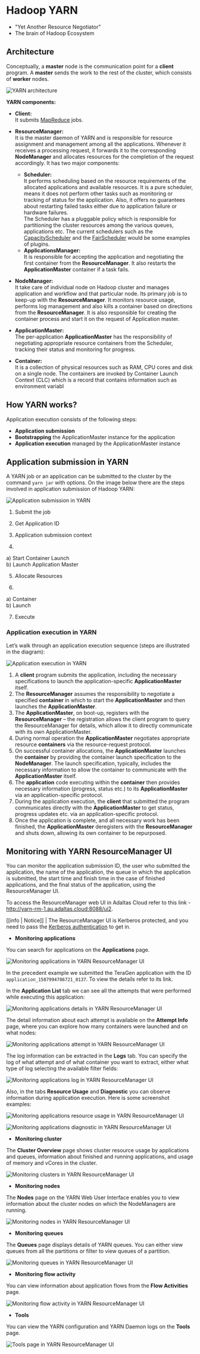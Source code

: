 
# Hadoop YARN

- "Yet Another Resource Negotiator" 
- The brain of Hadoop Ecosystem

## Architecture

Conceptually, a **master** node is the communication point for a **client** program. A **master** sends the work to the rest of the cluster, which consists of **worker** nodes. 

![YARN architecture](image/yarn-architecture.png)

**YARN components:**

- **Client:**   
It submits [MapReduce](https://hadoop.apache.org/docs/current/hadoop-mapreduce-client/hadoop-mapreduce-client-core/MapReduceTutorial.html) jobs.

- **ResourceManager:**   
It is the master daemon of YARN and is responsible for resource assignment and management among all the applications. Whenever it receives a processing request, it forwards it to the corresponding **NodeManager** and allocates resources for the completion of the request accordingly. It has two major components:
  - **Scheduler:**   
  It performs scheduling based on the resource requirements of the allocated applications and available resources. It is a pure scheduler, means it does not perform other tasks such as monitoring or tracking of status for the application. Also, it offers no guarantees about restarting failed tasks either due to application failure or hardware failures.   
  The Scheduler has a pluggable policy which is responsible for partitioning the cluster resources among the various queues, applications etc. The current schedulers such as the [CapacityScheduler](https://hadoop.apache.org/docs/current/hadoop-yarn/hadoop-yarn-site/CapacityScheduler.html) and the [FairScheduler](https://hadoop.apache.org/docs/current/hadoop-yarn/hadoop-yarn-site/FairScheduler.html) would be some examples of plugins.
  - **ApplicationsManager:**   
  It is responsible for accepting the application and negotiating the first container from the **ResourceManager**. It also restarts the **ApplicationMaster** container if a task fails.

- **NodeManager:**   
It take care of individual node on Hadoop cluster and manages application and workflow and that particular node. Its primary job is to keep-up with the **ResourceManager**. It monitors resource usage, performs log management and also kills a container based on directions from the **ResourceManager**. It is also responsible for creating the container process and start it on the request of Application master.   

- **ApplicationMaster:**   
The per-application **ApplicationMaster** has the responsibility of negotiating appropriate resource containers from the Scheduler, tracking their status and monitoring for progress.

- **Container:**   
It is a collection of physical resources such as RAM, CPU cores and disk on a single node. The containers are invoked by Container Launch Context (CLC) which is a record that contains information such as environment variabl

## How YARN works?

Application execution consists of the following steps:

- **Application submission**
- **Bootstrapping** the ApplicationMaster instance for the application
- **Application execution** managed by the ApplicationMaster instance

## Application submission in YARN

A YARN job or an application can be submitted to the cluster by the command `yarn jar` with options. On the image below there are the steps involved in application submission of Hadoop YARN:

![Application submission in YARN](image/yarn-application-submission.png)

1. Submit the job

2. Get Application ID

3. Application submission context

4.   
  a) Start Container Launch   
  b) Launch Application Master

5. Allocate Resources

6.   
  a) Container   
  b) Launch

7. Execute

### Application execution in YARN

Let’s walk through an application execution sequence (steps are illustrated in the diagram):

![Application execution in YARN](image/yarn-application-execution.png)

1. A **client** program submits the application, including the necessary specifications to launch the application-specific **ApplicationMaster** itself.
2. The **ResourceManager** assumes the responsibility to negotiate a specified **container** in which to start the **ApplicationMaster** and then launches the **ApplicationMaster**.
3. The **ApplicationMaster**, on boot-up, registers with the **ResourceManager** – the registration allows the client program to query the ResourceManager for details, which allow it to  directly communicate with its own ApplicationMaster.
4. During normal operation the **ApplicationMaster** negotiates appropriate resource **containers** via the resource-request protocol.
5. On successful container allocations, the **ApplicationMaster** launches the **container** by providing the container launch specification to the **NodeManager**. The launch specification, typically, includes the necessary information to allow the container to communicate with the **ApplicationMaster** itself.
6. The **application** code executing within the **container** then provides necessary information (progress, status etc.) to its **ApplicationMaster** via an application-specific protocol.
7. During the application execution, the **client** that submitted the program communicates directly with the **ApplicationMaster** to get status, progress updates etc. via an application-specific protocol.
8. Once the application is complete, and all necessary work has been finished, the **ApplicationMaster** deregisters with the **ResourceManager** and shuts down, allowing its own container to be repurposed.

## Monitoring with YARN ResourceManager UI

You can monitor the application submission ID, the user who submitted the application, the name of the application, the queue in which the application is submitted, the start time and finish time in the case of finished applications, and the final status of the application, using the ResourceManager UI.

To access the ResourceManager web UI in Adaltas Cloud refer to this link - http://yarn-rm-1.au.adaltas.cloud:8088/ui2. 

[[info | Notice]]
| The ResourceManager UI is Kerberos protected, and you need to pass the [Kerberos authentication](/en/docs/onboarding/kerberos/) to get in.

- **Monitoring applications**

You can search for applications on the **Applications** page. 

![Monitoring applications in YARN ResourceManager UI](image/yarn-ui-monitor-applications.png)

In the precedent example we submitted the TeraGen application with the ID `application_1587994786721_0137`. To view the details refer to its link.

In the **Application List** tab we can see all the attempts that were performed while executing this application:

![Monitoring applications details in YARN ResourceManager UI](image/yarn-ui-applications-details.png)

The detail information about each attempt is available on the **Attempt Info** page, where you can explore how many containers were launched and on what nodes:

![Monitoring applications attempt in YARN ResourceManager UI](image/yarn-ui-applications-attempt.png)

The log information can be extracted in the **Logs** tab. You can specify the log of what attempt and of what container you want to extract, either what type of log selecting the available filter fields:

![Monitoring applications log in YARN ResourceManager UI](image/yarn-ui-applications-log.png)

Also, in the tabs **Resource Usage** and **Diagnostic** you can observe information during application execution. Here is some screenshot examples:

![Monitoring applications resource usage in YARN ResourceManager UI](image/yarn-ui-applications-resource-usage.png)

![Monitoring applications diagnostic in YARN ResourceManager UI](image/yarn-ui-applications-diagnostic.png) 

- **Monitoring cluster**

The **Cluster Overview** page shows cluster resource usage by applications and queues, information about finished and running applications, and usage of memory and vCores in the cluster.

![Monitoring clusters in YARN ResourceManager UI](image/yarn-ui-cluster-overview.png)

- **Monitoring nodes**

The **Nodes** page on the YARN Web User Interface enables you to view information about the cluster nodes on which the NodeManagers are running.

![Monitoring nodes in YARN ResourceManager UI](image/yarn-ui-nodespages.png)

- **Monitoring queues**

The **Queues** page displays details of YARN queues. You can either view queues from all the partitions or filter to view queues of a partition.

![Monitoring queues in YARN ResourceManager UI](image/yarn-ui-monitor-queues.png)

- **Monitoring flow activity**

You can view information about application flows from the **Flow Activities** page.

![Monitoring flow activity in YARN ResourceManager UI](image/yarn-ui-flow-activity.png)

- **Tools**

You can view the YARN configuration and YARN Daemon logs on the **Tools** page.

![Tools page in YARN ResourceManager UI](image/yarn-ui-tools.png)
